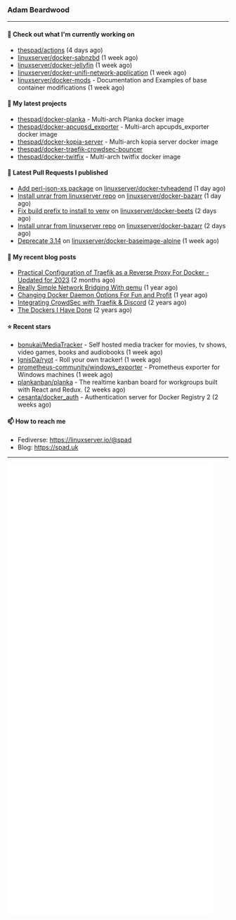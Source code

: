 ### Adam Beardwood
---
#### 👷 Check out what I'm currently working on

- [thespad/actions](https://github.com/thespad/actions) (4 days ago)
- [linuxserver/docker-sabnzbd](https://github.com/linuxserver/docker-sabnzbd) (1 week ago)
- [linuxserver/docker-jellyfin](https://github.com/linuxserver/docker-jellyfin) (1 week ago)
- [linuxserver/docker-unifi-network-application](https://github.com/linuxserver/docker-unifi-network-application) (1 week ago)
- [linuxserver/docker-mods](https://github.com/linuxserver/docker-mods) - Documentation and Examples of base container modifications (1 week ago)

#### 🌱 My latest projects

- [thespad/docker-planka](https://github.com/thespad/docker-planka) - Multi-arch Planka docker image
- [thespad/docker-apcupsd_exporter](https://github.com/thespad/docker-apcupsd_exporter) - Multi-arch apcupds_exporter docker image
- [thespad/docker-kopia-server](https://github.com/thespad/docker-kopia-server) - Multi-arch kopia server docker image 
- [thespad/docker-traefik-crowdsec-bouncer](https://github.com/thespad/docker-traefik-crowdsec-bouncer)
- [thespad/docker-twitfix](https://github.com/thespad/docker-twitfix) - Multi-arch twitfix docker image

#### 🔨 Latest Pull Requests I published

- [Add perl-json-xs package](https://github.com/linuxserver/docker-tvheadend/pull/239) on [linuxserver/docker-tvheadend](https://github.com/linuxserver/docker-tvheadend) (1 day ago)
- [Install unrar from linuxserver repo](https://github.com/linuxserver/docker-bazarr/pull/123) on [linuxserver/docker-bazarr](https://github.com/linuxserver/docker-bazarr) (1 day ago)
- [Fix build prefix to install to venv](https://github.com/linuxserver/docker-beets/pull/109) on [linuxserver/docker-beets](https://github.com/linuxserver/docker-beets) (2 days ago)
- [Install unrar from linuxserver repo](https://github.com/linuxserver/docker-bazarr/pull/122) on [linuxserver/docker-bazarr](https://github.com/linuxserver/docker-bazarr) (2 days ago)
- [Deprecate 3.14](https://github.com/linuxserver/docker-baseimage-alpine/pull/196) on [linuxserver/docker-baseimage-alpine](https://github.com/linuxserver/docker-baseimage-alpine) (1 week ago)

#### 📜 My recent blog posts

- [Practical Configuration of Traefik as a Reverse Proxy For Docker - Updated for 2023](https://spad.uk/practical-configuration-of-traefik-as-a-reverse-proxy-for-docker-updated-for-2023/) (2 months ago)
- [Really Simple Network Bridging With qemu](https://spad.uk/really-simple-network-bridging-with-qemu/) (1 year ago)
- [Changing Docker Daemon Options For Fun and Profit](https://spad.uk/changing-docker-daemon-options-for-fun-and-profit/) (1 year ago)
- [Integrating CrowdSec with Traefik &amp; Discord](https://spad.uk/integrating-crowdsec-with-traefik-discord/) (2 years ago)
- [The Dockers I Have Done](https://spad.uk/the-dockers-ive-done/) (2 years ago)

#### ⭐ Recent stars

- [bonukai/MediaTracker](https://github.com/bonukai/MediaTracker) - Self hosted media tracker for movies, tv shows, video games, books and audiobooks (1 week ago)
- [IgnisDa/ryot](https://github.com/IgnisDa/ryot) - Roll your own tracker! (1 week ago)
- [prometheus-community/windows_exporter](https://github.com/prometheus-community/windows_exporter) - Prometheus exporter for Windows machines (1 week ago)
- [plankanban/planka](https://github.com/plankanban/planka) - The realtime kanban board for workgroups built with React and Redux. (2 weeks ago)
- [cesanta/docker_auth](https://github.com/cesanta/docker_auth) - Authentication server for Docker Registry 2 (2 weeks ago)

#### 📫 How to reach me
- Fediverse: https://linuxserver.io/@spad
- Blog: https://spad.uk
---
<img src="https://raw.githubusercontent.com/thespad/thespad/main/github-metrics.svg">
